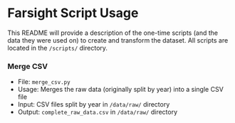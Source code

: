 # Farsight Script Usage

This README will provide a description of the one-time scripts (and the data they were used on)
to create and transform the dataset. All scripts are located in the `/scripts/`
directory.

### Merge CSV
- File: `merge_csv.py`
- Usage: Merges the raw data (originally split by year) into a single CSV file
- Input: CSV files split by year in `/data/raw/` directory
- Output: `complete_raw_data.csv` in `/data/raw/` directory


